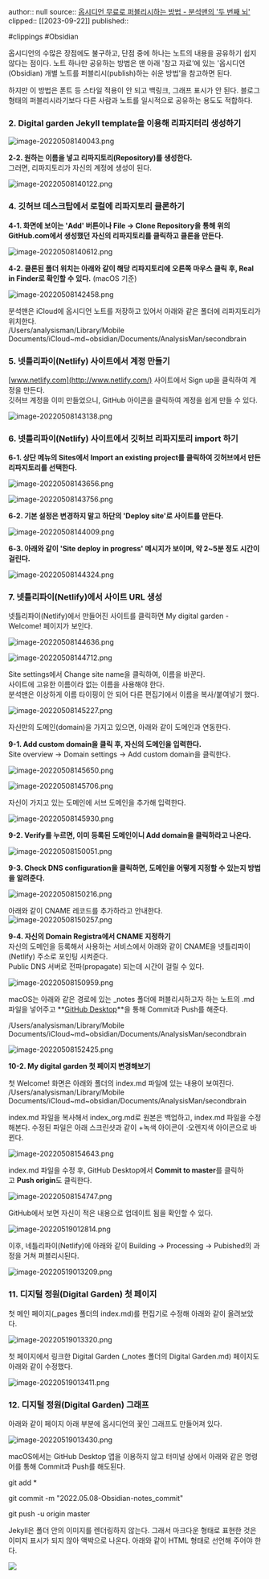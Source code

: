 author:: null
source:: [옵시디언 무료로 퍼블리시하는 방법 - 분석맨의 '두 번째 뇌'](https://secondbrain.analysisman.com/1_WRITE/1_Obsidian/%EC%98%B5%EC%8B%9C%EB%94%94%EC%96%B8+%EB%AC%B4%EB%A3%8C%EB%A1%9C+%ED%8D%BC%EB%B8%94%EB%A6%AC%EC%8B%9C%ED%95%98%EB%8A%94+%EB%B0%A9%EB%B2%95)
clipped:: [[2023-09-22]]
published:: 

#clippings #Obsidian 

옵시디언의 수많은 장점에도 불구하고, 단점 중에 하나는 노트의 내용을 공유하기 쉽지 않다는 점이다. 노트 하나만 공유하는 방법은 맨 아래 '참고 자료’에 있는 '옵시디언(Obsidian) 개별 노트를 퍼블리시(publish)하는 쉬운 방법’을 참고하면 된다.

하지만 이 방법은 폰트 등 스타일 적용이 안 되고 백링크, 그래프 표시가 안 된다. 블로그 형태의 퍼블리시라기보다 다른 사람과 노트를 일시적으로 공유하는 용도도 적합하다.

### 2\. Digital garden Jekyll template을 이용해 리파지터리 생성하기

![image-20220508140043.png](https://publish-01.obsidian.md/access/d9bda6d5cb7bb0e1283b6b240105c280/Attachments/Publish_Image/image-20220508140043.png)

**2-2. 원하는 이름을 넣고 리파지토리(Repository)를 생성한다.**  
그러면, 리파지토리가 자신의 계정에 생성이 된다.

![image-20220508140122.png](https://publish-01.obsidian.md/access/d9bda6d5cb7bb0e1283b6b240105c280/Attachments/Publish_Image/image-20220508140122.png)

### 4\. 깃허브 데스크탑에서 로컬에 리파지토리 클론하기

**4-1. 화면에 보이는 'Add' 버튼이나 File -> Clone Repository을 통해 위의 GitHub.com에서 생성했던 자신의 리파지토리를 클릭하고 클론을 만든다.**

![image-20220508140612.png](https://publish-01.obsidian.md/access/d9bda6d5cb7bb0e1283b6b240105c280/Attachments/Publish_Image/image-20220508140612.png)

**4-2. 클론된 폴더 위치는 아래와 같이 해당 리파지토리에 오른쪽 마우스 클릭 후, Real in Finder로 확인할 수 있다.** (macOS 기준)

![image-20220508142458.png](https://publish-01.obsidian.md/access/d9bda6d5cb7bb0e1283b6b240105c280/Attachments/Publish_Image/image-20220508142458.png)

분석맨은 iCloud에 옵시디언 노트를 저장하고 있어서 아래와 같은 폴더에 리파지토리가 위치한다.  
/Users/analysisman/Library/Mobile Documents/iCloud~md~obsidian/Documents/AnalysisMan/secondbrain

### 5\. 넷틀리파이(Netlify) 사이트에서 계정 만들기

[www.netlify.com](http://www.netlify.com/) 사이트에서 Sign up을 클릭하여 계정을 만든다.  
깃허브 계정을 이미 만들었으니, GitHub 아이콘을 클릭하여 계정을 쉽게 만들 수 있다.

![image-20220508143138.png](https://publish-01.obsidian.md/access/d9bda6d5cb7bb0e1283b6b240105c280/Attachments/Publish_Image/image-20220508143138.png)

### 6\. 넷틀리파이(Netlify) 사이트에서 깃허브 리파지토리 import 하기

**6-1. 상단 메뉴의 Sites에서 Import an existing project를 클릭하여 깃허브에서 만든 리파지토리를 선택한다.**

![image-20220508143656.png](https://publish-01.obsidian.md/access/d9bda6d5cb7bb0e1283b6b240105c280/Attachments/Publish_Image/image-20220508143656.png)

![image-20220508143756.png](https://publish-01.obsidian.md/access/d9bda6d5cb7bb0e1283b6b240105c280/Attachments/Publish_Image/image-20220508143756.png)

**6-2. 기본 설정은 변경하지 말고 하단의 'Deploy site'로 사이트를 만든다.**

![image-20220508144009.png](https://publish-01.obsidian.md/access/d9bda6d5cb7bb0e1283b6b240105c280/Attachments/Publish_Image/image-20220508144009.png)

**6-3. 아래와 같이 'Site deploy in progress' 메시지가 보이며, 약 2~5분 정도 시간이 걸린다.**

![image-20220508144324.png](https://publish-01.obsidian.md/access/d9bda6d5cb7bb0e1283b6b240105c280/Attachments/Publish_Image/image-20220508144324.png)

### 7\. 넷틀리파이(Netlify)에서 사이트 URL 생성

넷틀리파이(Netlify)에서 만들어진 사이트를 클릭하면 My digital garden - Welcome! 페이지가 보인다.

![image-20220508144636.png](https://publish-01.obsidian.md/access/d9bda6d5cb7bb0e1283b6b240105c280/Attachments/Publish_Image/image-20220508144636.png)

![image-20220508144712.png](https://publish-01.obsidian.md/access/d9bda6d5cb7bb0e1283b6b240105c280/Attachments/Publish_Image/image-20220508144712.png)

Site settings에서 Change site name을 클릭하여, 이름을 바꾼다.  
사이트에 고유한 이름이라 없는 이름을 사용해야 한다.  
분석맨은 이상하게 이름 타이핑이 안 되어 다른 편집기에서 이름을 복사/붙여넣기 했다.

![image-20220508145227.png](https://publish-01.obsidian.md/access/d9bda6d5cb7bb0e1283b6b240105c280/Attachments/Publish_Image/image-20220508145227.png)

자신만의 도메인(domain)을 가지고 있으면, 아래와 같이 도메인과 연동한다.

**9-1. Add custom domain을 클릭 후, 자신의 도메인을 입력한다.**  
Site overview -> Domain settings -> Add custom domain을 클릭한다.

![image-20220508145650.png](https://publish-01.obsidian.md/access/d9bda6d5cb7bb0e1283b6b240105c280/Attachments/Publish_Image/image-20220508145650.png)

![image-20220508145706.png](https://publish-01.obsidian.md/access/d9bda6d5cb7bb0e1283b6b240105c280/Attachments/Publish_Image/image-20220508145706.png)

자신이 가지고 있는 도메인에 서브 도메인을 추가해 입력한다.

![image-20220508145930.png](https://publish-01.obsidian.md/access/d9bda6d5cb7bb0e1283b6b240105c280/Attachments/Publish_Image/image-20220508145930.png)

**9-2. Verify를 누르면, 이미 등록된 도메인이니 Add domain을 클릭하라고 나온다.**

![image-20220508150051.png](https://publish-01.obsidian.md/access/d9bda6d5cb7bb0e1283b6b240105c280/Attachments/Publish_Image/image-20220508150051.png)

**9-3. Check DNS configuration을 클릭하면, 도메인을 어떻게 지정할 수 있는지 방법을 알려준다.**

![image-20220508150216.png](https://publish-01.obsidian.md/access/d9bda6d5cb7bb0e1283b6b240105c280/Attachments/Publish_Image/image-20220508150216.png)

아래와 같이 CNAME 레코드를 추가하라고 안내한다.  
![image-20220508150257.png](https://publish-01.obsidian.md/access/d9bda6d5cb7bb0e1283b6b240105c280/Attachments/Publish_Image/image-20220508150257.png)

**9-4. 자신의 Domain Registra에서 CNAME 지정하기**  
자신의 도메인을 등록해서 사용하는 서비스에서 아래와 같이 CNAME을 넷틀리파이(Netlify) 주소로 포인팅 시켜준다.  
Public DNS 서버로 전파(propagate) 되는데 시간이 걸릴 수 있다.

![image-20220508150959.png](https://publish-01.obsidian.md/access/d9bda6d5cb7bb0e1283b6b240105c280/Attachments/Publish_Image/image-20220508150959.png)

macOS는 아래와 같은 경로에 있는 \_notes 폴더에 퍼블리시하고자 하는 노트의 .md 파일을 넣어주고 **[GitHub Desktop](https://desktop.github.com/)**을 통해 Commit과 Push를 해준다. 

/Users/analysisman/Library/Mobile Documents/iCloud~md~obsidian/Documents/AnalysisMan/secondbrain

![image-20220508152425.png](https://publish-01.obsidian.md/access/d9bda6d5cb7bb0e1283b6b240105c280/Attachments/Publish_Image/image-20220508152425.png)

**10-2. My digital garden 첫 페이지 변경해보기**

첫 Welcome! 화면은 아래와 폴더의 index.md 파일에 있는 내용이 보여진다.  
/Users/analysisman/Library/Mobile Documents/iCloud~md~obsidian/Documents/AnalysisMan/secondbrain

index.md 파일을 복사해서 index\_org.md로 원본은 백업하고, index.md 파일을 수정해본다. 수정된 파일은 아래 스크린샷과 같이 +녹색 아이콘이 ·오렌지색 아이콘으로 바뀐다.

![image-20220508154643.png](https://publish-01.obsidian.md/access/d9bda6d5cb7bb0e1283b6b240105c280/Attachments/Publish_Image/image-20220508154643.png)

index.md 파일을 수정 후, GitHub Desktop에서 **Commit to master**를 클릭하고 **Push origin**도 클릭한다.

![image-20220508154747.png](https://publish-01.obsidian.md/access/d9bda6d5cb7bb0e1283b6b240105c280/Attachments/Publish_Image/image-20220508154747.png)

GitHub에서 보면 자신이 적은 내용으로 업데이트 됨을 확인할 수 있다.

![image-20220519012814.png](https://publish-01.obsidian.md/access/d9bda6d5cb7bb0e1283b6b240105c280/Attachments/Publish_Image/image-20220519012814.png)

이후, 네틀리파이(Netlify)에 아래와 같이 Building -> Processing -> Pubished의 과정을 거쳐 퍼블리시된다.

![image-20220519013209.png](https://publish-01.obsidian.md/access/d9bda6d5cb7bb0e1283b6b240105c280/Attachments/Publish_Image/image-20220519013209.png)

### 11\. 디지털 정원(Digital Garden) 첫 페이지

첫 메인 페이지(\_pages 폴더의 index.md)를 편집기로 수정해 아래와 같이 올려보았다.

![image-20220519013320.png](https://publish-01.obsidian.md/access/d9bda6d5cb7bb0e1283b6b240105c280/Attachments/Publish_Image/image-20220519013320.png)

첫 페이지에서 링크한 Digital Garden (\_notes 폴더의 Digital Garden.md) 페이지도 아래와 같이 수정했다.

![image-20220519013411.png](https://publish-01.obsidian.md/access/d9bda6d5cb7bb0e1283b6b240105c280/Attachments/Publish_Image/image-20220519013411.png)

### 12\. 디지털 정원(Digital Garden) 그래프

아래와 같이 페이지 아래 부분에 옵시디언의 꽃인 그래프도 만들어져 있다.

![image-20220519013430.png](https://publish-01.obsidian.md/access/d9bda6d5cb7bb0e1283b6b240105c280/Attachments/Publish_Image/image-20220519013430.png)

macOS에서는 GitHub Desktop 앱을 이용하지 않고 터미널 상에서 아래와 같은 명령어를 통해 Commit과 Push를 해도된다.  
  
git add \*  
  
git commit -m "2022.05.08-Obsidian-notes\_commit"  
  
git push -u origin master

Jekyll은 폴더 안의 이미지를 렌더링하지 않는다. 그래서 마크다운 형태로 표현한 것은 이미지 표시가 되지 않아 액박으로 나온다. 아래와 같이 HTML 형태로 선언해 주어야 한다.

<img src="/assets/img/image-name.png"/>